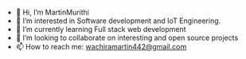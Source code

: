 - 👋 Hi, I’m MartinMurithi
- 👀 I’m interested in Software development and IoT Engineering.
- 🌱 I’m currently learning Full stack web development
- 💞️ I’m looking to collaborate on interesting and open source projects 
- 📫 How to reach me: wachiramartin442@gmail.com

<!---
MartinMurithi/MartinMurithi is a ✨ special ✨ repository because its `README.md` (this file) appears on your GitHub profile.
You can click the Preview link to take a look at your changes.
--->
